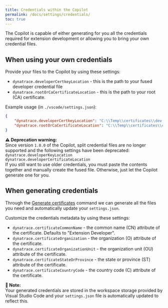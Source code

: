 ```yaml
---
title: Credentials within the Copilot
permalink: /docs/settings/credentials/
toc: true
---
```


The Copilot is capable of either generating for you all the credentials required for extension
development or allowing you to bring your own credential files.

## When using your own credentials

Provide your files to the Copilot by using these settings:
- `dynatrace.developerCertkeyLocation` - this is the path to your fused developer credential file
- `dynatrace.rootOrCaCertificateLocation` - this is the path to your root (CA) certificate.

Example usage (in `./vscode/settings.json`):

```json
{
    "dynatrace.developerCertkeyLocation": "C:\\Temp\\certificates\\dev.pem",
    "dynatrace.rootOrCaCertificateLocation": "C:\\Temp\\certificates\\ca.pem"
}
```

<p class="notice--warning">
    <strong>⚠️ Deprecation warning:</strong>
    <br/>
    Since version <code>1.0.0</code> of the Copilot, split credential files are no longer
    supported and the following settings have been deprecated:
    <br/>
    <code>dynatrace.developerKeyLocation</code>
    <br/>
    <code>dynatrace.developerCertificateLocation</code>
    <br/>
    If you still want to use older credentials, you must paste the contents together and
    manually create the fused file. Otherwise, just let the Copilot generate one for you.
</p>

## When generating credentials

Through the [Generate certificates](/docs/cmd/generate-certificates)
command we can generate all the files you need and automatically update your `settings.json`.

Customize the credentials metadata by using these settings:
- `dynatrace.certificateCommonName` - the common name (CN) attribute of the certificate. 
  Defaults to "Extension Developer".
- `dynatrace.certificateOrganization` - the organization (O) attribute of the certificate.
- `dynatrace.certificateOrganizationUnit` - the organization unit (OU) attribute of the 
  certificate.
- `dynatrace.certificateStateOrProvince` - the state or province (ST) attribute of the 
  certificate.
- `dynatrace.certificateCountryCode` - the country code (C) attribute of the certificate.

<p class="notice--info">
    <strong>📝 Note:</strong>
    <br/>
    Your generated credentials are stored in the workspace storage provided by Visual Studio
    Code and your <code>settings.json</code> file is automatically updated to reflect this.
</p>